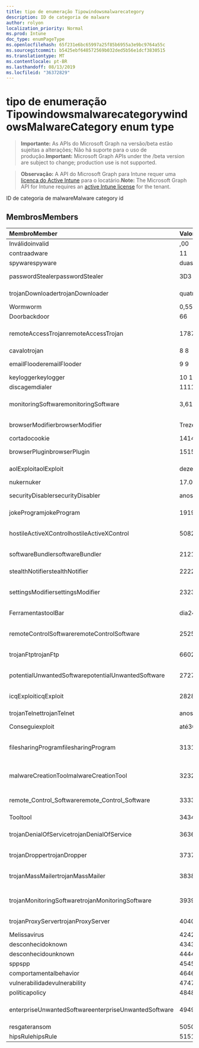```yaml
---
title: tipo de enumeração Tipowindowsmalwarecategory
description: ID de categoria de malware
author: rolyon
localization_priority: Normal
ms.prod: Intune
doc_type: enumPageType
ms.openlocfilehash: 65f231e6bc65997a25f85b6955a3e9bc9764a55c
ms.sourcegitcommit: b5425ebf648572569b032ded5b56e1dcf3830515
ms.translationtype: MT
ms.contentlocale: pt-BR
ms.lasthandoff: 08/13/2019
ms.locfileid: "36372829"
---
```

# <a name="windowsmalwarecategory-enum-type"></a><span data-ttu-id="eb75f-103">tipo de enumeração Tipowindowsmalwarecategory</span><span class="sxs-lookup"><span data-stu-id="eb75f-103">windowsMalwareCategory enum type</span></span>

> <span data-ttu-id="eb75f-104">**Importante:** As APIs do Microsoft Graph na versão/beta estão sujeitas a alterações; Não há suporte para o uso de produção.</span><span class="sxs-lookup"><span data-stu-id="eb75f-104">**Important:** Microsoft Graph APIs under the /beta version are subject to change; production use is not supported.</span></span>

> <span data-ttu-id="eb75f-105">**Observação:** A API do Microsoft Graph para Intune requer uma [licença do Active Intune](https://go.microsoft.com/fwlink/?linkid=839381) para o locatário.</span><span class="sxs-lookup"><span data-stu-id="eb75f-105">**Note:** The Microsoft Graph API for Intune requires an [active Intune license](https://go.microsoft.com/fwlink/?linkid=839381) for the tenant.</span></span>

<span data-ttu-id="eb75f-106">ID de categoria de malware</span><span class="sxs-lookup"><span data-stu-id="eb75f-106">Malware category id</span></span>

## <a name="members"></a><span data-ttu-id="eb75f-107">Membros</span><span class="sxs-lookup"><span data-stu-id="eb75f-107">Members</span></span>
|<span data-ttu-id="eb75f-108">Membro</span><span class="sxs-lookup"><span data-stu-id="eb75f-108">Member</span></span>|<span data-ttu-id="eb75f-109">Valor</span><span class="sxs-lookup"><span data-stu-id="eb75f-109">Value</span></span>|<span data-ttu-id="eb75f-110">Descrição</span><span class="sxs-lookup"><span data-stu-id="eb75f-110">Description</span></span>|
|:---|:---|:---|
|<span data-ttu-id="eb75f-111">Inválido</span><span class="sxs-lookup"><span data-stu-id="eb75f-111">invalid</span></span>|<span data-ttu-id="eb75f-112">,0</span><span class="sxs-lookup"><span data-stu-id="eb75f-112">0</span></span>|<span data-ttu-id="eb75f-113">Invalid</span><span class="sxs-lookup"><span data-stu-id="eb75f-113">Invalid</span></span>|
|<span data-ttu-id="eb75f-114">contra</span><span class="sxs-lookup"><span data-stu-id="eb75f-114">adware</span></span>|<span data-ttu-id="eb75f-115">1</span><span class="sxs-lookup"><span data-stu-id="eb75f-115">1</span></span>|<span data-ttu-id="eb75f-116">Contra</span><span class="sxs-lookup"><span data-stu-id="eb75f-116">Adware</span></span>|
|<span data-ttu-id="eb75f-117">spyware</span><span class="sxs-lookup"><span data-stu-id="eb75f-117">spyware</span></span>|<span data-ttu-id="eb75f-118">duas</span><span class="sxs-lookup"><span data-stu-id="eb75f-118">2</span></span>|<span data-ttu-id="eb75f-119">Spyware</span><span class="sxs-lookup"><span data-stu-id="eb75f-119">Spyware</span></span>|
|<span data-ttu-id="eb75f-120">passwordStealer</span><span class="sxs-lookup"><span data-stu-id="eb75f-120">passwordStealer</span></span>|<span data-ttu-id="eb75f-121">3D</span><span class="sxs-lookup"><span data-stu-id="eb75f-121">3</span></span>|<span data-ttu-id="eb75f-122">Roubo de senha</span><span class="sxs-lookup"><span data-stu-id="eb75f-122">Password stealer</span></span>|
|<span data-ttu-id="eb75f-123">trojanDownloader</span><span class="sxs-lookup"><span data-stu-id="eb75f-123">trojanDownloader</span></span>|<span data-ttu-id="eb75f-124">quatro</span><span class="sxs-lookup"><span data-stu-id="eb75f-124">4</span></span>|<span data-ttu-id="eb75f-125">Downloader de cavalos de Tróia</span><span class="sxs-lookup"><span data-stu-id="eb75f-125">Trojan downloader</span></span>|
|<span data-ttu-id="eb75f-126">Worm</span><span class="sxs-lookup"><span data-stu-id="eb75f-126">worm</span></span>|<span data-ttu-id="eb75f-127">0,5</span><span class="sxs-lookup"><span data-stu-id="eb75f-127">5</span></span>|<span data-ttu-id="eb75f-128">Worm</span><span class="sxs-lookup"><span data-stu-id="eb75f-128">Worm</span></span>|
|<span data-ttu-id="eb75f-129">Door</span><span class="sxs-lookup"><span data-stu-id="eb75f-129">backdoor</span></span>|<span data-ttu-id="eb75f-130">6</span><span class="sxs-lookup"><span data-stu-id="eb75f-130">6</span></span>|<span data-ttu-id="eb75f-131">Door</span><span class="sxs-lookup"><span data-stu-id="eb75f-131">Backdoor</span></span>|
|<span data-ttu-id="eb75f-132">remoteAccessTrojan</span><span class="sxs-lookup"><span data-stu-id="eb75f-132">remoteAccessTrojan</span></span>|<span data-ttu-id="eb75f-133">178</span><span class="sxs-lookup"><span data-stu-id="eb75f-133">7</span></span>|<span data-ttu-id="eb75f-134">Cavalo de Tróia de acesso remoto</span><span class="sxs-lookup"><span data-stu-id="eb75f-134">Remote access Trojan</span></span>|
|<span data-ttu-id="eb75f-135">cavalo</span><span class="sxs-lookup"><span data-stu-id="eb75f-135">trojan</span></span>|<span data-ttu-id="eb75f-136">8 </span><span class="sxs-lookup"><span data-stu-id="eb75f-136">8</span></span>|<span data-ttu-id="eb75f-137">Cavalo</span><span class="sxs-lookup"><span data-stu-id="eb75f-137">Trojan</span></span>|
|<span data-ttu-id="eb75f-138">emailFlooder</span><span class="sxs-lookup"><span data-stu-id="eb75f-138">emailFlooder</span></span>|<span data-ttu-id="eb75f-139">9 </span><span class="sxs-lookup"><span data-stu-id="eb75f-139">9</span></span>|<span data-ttu-id="eb75f-140">Inundador de email</span><span class="sxs-lookup"><span data-stu-id="eb75f-140">Email flooder</span></span>|
|<span data-ttu-id="eb75f-141">keylogger</span><span class="sxs-lookup"><span data-stu-id="eb75f-141">keylogger</span></span>|<span data-ttu-id="eb75f-142">10 </span><span class="sxs-lookup"><span data-stu-id="eb75f-142">10</span></span>|<span data-ttu-id="eb75f-143">Keylogger</span><span class="sxs-lookup"><span data-stu-id="eb75f-143">Keylogger</span></span>|
|<span data-ttu-id="eb75f-144">discagem</span><span class="sxs-lookup"><span data-stu-id="eb75f-144">dialer</span></span>|<span data-ttu-id="eb75f-145">11</span><span class="sxs-lookup"><span data-stu-id="eb75f-145">11</span></span>|<span data-ttu-id="eb75f-146">Discagem</span><span class="sxs-lookup"><span data-stu-id="eb75f-146">Dialer</span></span>|
|<span data-ttu-id="eb75f-147">monitoringSoftware</span><span class="sxs-lookup"><span data-stu-id="eb75f-147">monitoringSoftware</span></span>|<span data-ttu-id="eb75f-148">3,6</span><span class="sxs-lookup"><span data-stu-id="eb75f-148">12</span></span>|<span data-ttu-id="eb75f-149">Software de monitoramento</span><span class="sxs-lookup"><span data-stu-id="eb75f-149">Monitoring software</span></span>|
|<span data-ttu-id="eb75f-150">browserModifier</span><span class="sxs-lookup"><span data-stu-id="eb75f-150">browserModifier</span></span>|<span data-ttu-id="eb75f-151">Treze</span><span class="sxs-lookup"><span data-stu-id="eb75f-151">13</span></span>|<span data-ttu-id="eb75f-152">Modificador de navegador</span><span class="sxs-lookup"><span data-stu-id="eb75f-152">Browser modifier</span></span>|
|<span data-ttu-id="eb75f-153">cortado</span><span class="sxs-lookup"><span data-stu-id="eb75f-153">cookie</span></span>|<span data-ttu-id="eb75f-154">14</span><span class="sxs-lookup"><span data-stu-id="eb75f-154">14</span></span>|<span data-ttu-id="eb75f-155">Cookie</span><span class="sxs-lookup"><span data-stu-id="eb75f-155">Cookie</span></span>|
|<span data-ttu-id="eb75f-156">browserPlugin</span><span class="sxs-lookup"><span data-stu-id="eb75f-156">browserPlugin</span></span>|<span data-ttu-id="eb75f-157">15</span><span class="sxs-lookup"><span data-stu-id="eb75f-157">15</span></span>|<span data-ttu-id="eb75f-158">Plug-in do navegador</span><span class="sxs-lookup"><span data-stu-id="eb75f-158">Browser plugin</span></span>|
|<span data-ttu-id="eb75f-159">aolExploit</span><span class="sxs-lookup"><span data-stu-id="eb75f-159">aolExploit</span></span>|<span data-ttu-id="eb75f-160">dezesseis</span><span class="sxs-lookup"><span data-stu-id="eb75f-160">16</span></span>|<span data-ttu-id="eb75f-161">Exploração do AOL</span><span class="sxs-lookup"><span data-stu-id="eb75f-161">AOL exploit</span></span>|
|<span data-ttu-id="eb75f-162">nuker</span><span class="sxs-lookup"><span data-stu-id="eb75f-162">nuker</span></span>|<span data-ttu-id="eb75f-163">17.07.06</span><span class="sxs-lookup"><span data-stu-id="eb75f-163">17</span></span>|<span data-ttu-id="eb75f-164">Nuker</span><span class="sxs-lookup"><span data-stu-id="eb75f-164">Nuker</span></span>|
|<span data-ttu-id="eb75f-165">securityDisabler</span><span class="sxs-lookup"><span data-stu-id="eb75f-165">securityDisabler</span></span>|<span data-ttu-id="eb75f-166">anos</span><span class="sxs-lookup"><span data-stu-id="eb75f-166">18</span></span>|<span data-ttu-id="eb75f-167">Desabilitador de segurança</span><span class="sxs-lookup"><span data-stu-id="eb75f-167">Security disabler</span></span>|
|<span data-ttu-id="eb75f-168">jokeProgram</span><span class="sxs-lookup"><span data-stu-id="eb75f-168">jokeProgram</span></span>|<span data-ttu-id="eb75f-169">19</span><span class="sxs-lookup"><span data-stu-id="eb75f-169">19</span></span>|<span data-ttu-id="eb75f-170">Programa Joke</span><span class="sxs-lookup"><span data-stu-id="eb75f-170">Joke program</span></span>|
|<span data-ttu-id="eb75f-171">hostileActiveXControl</span><span class="sxs-lookup"><span data-stu-id="eb75f-171">hostileActiveXControl</span></span>|<span data-ttu-id="eb75f-172">508</span><span class="sxs-lookup"><span data-stu-id="eb75f-172">20</span></span>|<span data-ttu-id="eb75f-173">Controle ActiveX hostil</span><span class="sxs-lookup"><span data-stu-id="eb75f-173">Hostile ActiveX control</span></span>|
|<span data-ttu-id="eb75f-174">softwareBundler</span><span class="sxs-lookup"><span data-stu-id="eb75f-174">softwareBundler</span></span>|<span data-ttu-id="eb75f-175">21</span><span class="sxs-lookup"><span data-stu-id="eb75f-175">21</span></span>|<span data-ttu-id="eb75f-176">Pacote de software</span><span class="sxs-lookup"><span data-stu-id="eb75f-176">Software bundler</span></span>|
|<span data-ttu-id="eb75f-177">stealthNotifier</span><span class="sxs-lookup"><span data-stu-id="eb75f-177">stealthNotifier</span></span>|<span data-ttu-id="eb75f-178">22</span><span class="sxs-lookup"><span data-stu-id="eb75f-178">22</span></span>|<span data-ttu-id="eb75f-179">Modificador Stealth</span><span class="sxs-lookup"><span data-stu-id="eb75f-179">Stealth modifier</span></span>|
|<span data-ttu-id="eb75f-180">settingsModifier</span><span class="sxs-lookup"><span data-stu-id="eb75f-180">settingsModifier</span></span>|<span data-ttu-id="eb75f-181">23</span><span class="sxs-lookup"><span data-stu-id="eb75f-181">23</span></span>|<span data-ttu-id="eb75f-182">Modificador de configurações</span><span class="sxs-lookup"><span data-stu-id="eb75f-182">Settings modifier</span></span>|
|<span data-ttu-id="eb75f-183">Ferramentas</span><span class="sxs-lookup"><span data-stu-id="eb75f-183">toolBar</span></span>|<span data-ttu-id="eb75f-184">dia</span><span class="sxs-lookup"><span data-stu-id="eb75f-184">24</span></span>|<span data-ttu-id="eb75f-185">Barra de ferramentas</span><span class="sxs-lookup"><span data-stu-id="eb75f-185">Toolbar</span></span>|
|<span data-ttu-id="eb75f-186">remoteControlSoftware</span><span class="sxs-lookup"><span data-stu-id="eb75f-186">remoteControlSoftware</span></span>|<span data-ttu-id="eb75f-187">25</span><span class="sxs-lookup"><span data-stu-id="eb75f-187">25</span></span>|<span data-ttu-id="eb75f-188">Software de controle remoto</span><span class="sxs-lookup"><span data-stu-id="eb75f-188">Remote control software</span></span>|
|<span data-ttu-id="eb75f-189">trojanFtp</span><span class="sxs-lookup"><span data-stu-id="eb75f-189">trojanFtp</span></span>|<span data-ttu-id="eb75f-190">660</span><span class="sxs-lookup"><span data-stu-id="eb75f-190">26</span></span>|<span data-ttu-id="eb75f-191">FTP de cavalos de Tróia</span><span class="sxs-lookup"><span data-stu-id="eb75f-191">Trojan FTP</span></span>|
|<span data-ttu-id="eb75f-192">potentialUnwantedSoftware</span><span class="sxs-lookup"><span data-stu-id="eb75f-192">potentialUnwantedSoftware</span></span>|<span data-ttu-id="eb75f-193">27</span><span class="sxs-lookup"><span data-stu-id="eb75f-193">27</span></span>|<span data-ttu-id="eb75f-194">Possível software indesejado</span><span class="sxs-lookup"><span data-stu-id="eb75f-194">Potential unwanted software</span></span>|
|<span data-ttu-id="eb75f-195">icqExploit</span><span class="sxs-lookup"><span data-stu-id="eb75f-195">icqExploit</span></span>|<span data-ttu-id="eb75f-196">28</span><span class="sxs-lookup"><span data-stu-id="eb75f-196">28</span></span>|<span data-ttu-id="eb75f-197">Exploração do ICQ</span><span class="sxs-lookup"><span data-stu-id="eb75f-197">ICQ exploit</span></span>|
|<span data-ttu-id="eb75f-198">trojanTelnet</span><span class="sxs-lookup"><span data-stu-id="eb75f-198">trojanTelnet</span></span>|<span data-ttu-id="eb75f-199">anos</span><span class="sxs-lookup"><span data-stu-id="eb75f-199">29</span></span>|<span data-ttu-id="eb75f-200">Telnet de cavalos de Tróia</span><span class="sxs-lookup"><span data-stu-id="eb75f-200">Trojan telnet</span></span>|
|<span data-ttu-id="eb75f-201">Consegui</span><span class="sxs-lookup"><span data-stu-id="eb75f-201">exploit</span></span>|<span data-ttu-id="eb75f-202">até</span><span class="sxs-lookup"><span data-stu-id="eb75f-202">30</span></span>|<span data-ttu-id="eb75f-203">Consegui</span><span class="sxs-lookup"><span data-stu-id="eb75f-203">Exploit</span></span>|
|<span data-ttu-id="eb75f-204">filesharingProgram</span><span class="sxs-lookup"><span data-stu-id="eb75f-204">filesharingProgram</span></span>|<span data-ttu-id="eb75f-205">31</span><span class="sxs-lookup"><span data-stu-id="eb75f-205">31</span></span>|<span data-ttu-id="eb75f-206">Programa de compartilhamento de arquivos</span><span class="sxs-lookup"><span data-stu-id="eb75f-206">File sharing program</span></span>|
|<span data-ttu-id="eb75f-207">malwareCreationTool</span><span class="sxs-lookup"><span data-stu-id="eb75f-207">malwareCreationTool</span></span>|<span data-ttu-id="eb75f-208">32</span><span class="sxs-lookup"><span data-stu-id="eb75f-208">32</span></span>|<span data-ttu-id="eb75f-209">Ferramenta de criação de malware</span><span class="sxs-lookup"><span data-stu-id="eb75f-209">Malware creation tool</span></span>|
|<span data-ttu-id="eb75f-210">remote_Control_Software</span><span class="sxs-lookup"><span data-stu-id="eb75f-210">remote_Control_Software</span></span>|<span data-ttu-id="eb75f-211">33</span><span class="sxs-lookup"><span data-stu-id="eb75f-211">33</span></span>|<span data-ttu-id="eb75f-212">Software de controle remoto</span><span class="sxs-lookup"><span data-stu-id="eb75f-212">Remote control software</span></span>|
|<span data-ttu-id="eb75f-213">Tool</span><span class="sxs-lookup"><span data-stu-id="eb75f-213">tool</span></span>|<span data-ttu-id="eb75f-214">34</span><span class="sxs-lookup"><span data-stu-id="eb75f-214">34</span></span>|<span data-ttu-id="eb75f-215">Ferramenta</span><span class="sxs-lookup"><span data-stu-id="eb75f-215">Tool</span></span>|
|<span data-ttu-id="eb75f-216">trojanDenialOfService</span><span class="sxs-lookup"><span data-stu-id="eb75f-216">trojanDenialOfService</span></span>|<span data-ttu-id="eb75f-217">36</span><span class="sxs-lookup"><span data-stu-id="eb75f-217">36</span></span>|<span data-ttu-id="eb75f-218">Negação de serviço de cavalo de Tróia</span><span class="sxs-lookup"><span data-stu-id="eb75f-218">Trojan denial of service</span></span>|
|<span data-ttu-id="eb75f-219">trojanDropper</span><span class="sxs-lookup"><span data-stu-id="eb75f-219">trojanDropper</span></span>|<span data-ttu-id="eb75f-220">37</span><span class="sxs-lookup"><span data-stu-id="eb75f-220">37</span></span>|<span data-ttu-id="eb75f-221">Instalador do cavalo de Tróia</span><span class="sxs-lookup"><span data-stu-id="eb75f-221">Trojan dropper</span></span>|
|<span data-ttu-id="eb75f-222">trojanMassMailer</span><span class="sxs-lookup"><span data-stu-id="eb75f-222">trojanMassMailer</span></span>|<span data-ttu-id="eb75f-223">38</span><span class="sxs-lookup"><span data-stu-id="eb75f-223">38</span></span>|<span data-ttu-id="eb75f-224">Mensageiro de cavalos de Tróia em massa</span><span class="sxs-lookup"><span data-stu-id="eb75f-224">Trojan mass mailer</span></span>|
|<span data-ttu-id="eb75f-225">trojanMonitoringSoftware</span><span class="sxs-lookup"><span data-stu-id="eb75f-225">trojanMonitoringSoftware</span></span>|<span data-ttu-id="eb75f-226">39</span><span class="sxs-lookup"><span data-stu-id="eb75f-226">39</span></span>|<span data-ttu-id="eb75f-227">Software de monitoramento de cavalos de Tróia</span><span class="sxs-lookup"><span data-stu-id="eb75f-227">Trojan monitoring software</span></span>|
|<span data-ttu-id="eb75f-228">trojanProxyServer</span><span class="sxs-lookup"><span data-stu-id="eb75f-228">trojanProxyServer</span></span>|<span data-ttu-id="eb75f-229">40</span><span class="sxs-lookup"><span data-stu-id="eb75f-229">40</span></span>|<span data-ttu-id="eb75f-230">Servidor proxy de cavalos de Tróia</span><span class="sxs-lookup"><span data-stu-id="eb75f-230">Trojan proxy server</span></span>|
|<span data-ttu-id="eb75f-231">Melissa</span><span class="sxs-lookup"><span data-stu-id="eb75f-231">virus</span></span>|<span data-ttu-id="eb75f-232">42</span><span class="sxs-lookup"><span data-stu-id="eb75f-232">42</span></span>|<span data-ttu-id="eb75f-233">Melissa</span><span class="sxs-lookup"><span data-stu-id="eb75f-233">Virus</span></span>|
|<span data-ttu-id="eb75f-234">desconhecido</span><span class="sxs-lookup"><span data-stu-id="eb75f-234">known</span></span>|<span data-ttu-id="eb75f-235">43</span><span class="sxs-lookup"><span data-stu-id="eb75f-235">43</span></span>|<span data-ttu-id="eb75f-236">Desconhecido</span><span class="sxs-lookup"><span data-stu-id="eb75f-236">Known</span></span>|
|<span data-ttu-id="eb75f-237">desconhecido</span><span class="sxs-lookup"><span data-stu-id="eb75f-237">unknown</span></span>|<span data-ttu-id="eb75f-238">44</span><span class="sxs-lookup"><span data-stu-id="eb75f-238">44</span></span>|<span data-ttu-id="eb75f-239">Desconhecido</span><span class="sxs-lookup"><span data-stu-id="eb75f-239">Unknown</span></span>|
|<span data-ttu-id="eb75f-240">spp</span><span class="sxs-lookup"><span data-stu-id="eb75f-240">spp</span></span>|<span data-ttu-id="eb75f-241">45</span><span class="sxs-lookup"><span data-stu-id="eb75f-241">45</span></span>|<span data-ttu-id="eb75f-242">SPP</span><span class="sxs-lookup"><span data-stu-id="eb75f-242">SPP</span></span>|
|<span data-ttu-id="eb75f-243">comportamental</span><span class="sxs-lookup"><span data-stu-id="eb75f-243">behavior</span></span>|<span data-ttu-id="eb75f-244">46</span><span class="sxs-lookup"><span data-stu-id="eb75f-244">46</span></span>|<span data-ttu-id="eb75f-245">Comportamento</span><span class="sxs-lookup"><span data-stu-id="eb75f-245">Behavior</span></span>|
|<span data-ttu-id="eb75f-246">vulnerabilidade</span><span class="sxs-lookup"><span data-stu-id="eb75f-246">vulnerability</span></span>|<span data-ttu-id="eb75f-247">47</span><span class="sxs-lookup"><span data-stu-id="eb75f-247">47</span></span>|<span data-ttu-id="eb75f-248">Vulnerabilidade</span><span class="sxs-lookup"><span data-stu-id="eb75f-248">Vulnerability</span></span>|
|<span data-ttu-id="eb75f-249">política</span><span class="sxs-lookup"><span data-stu-id="eb75f-249">policy</span></span>|<span data-ttu-id="eb75f-250">48</span><span class="sxs-lookup"><span data-stu-id="eb75f-250">48</span></span>|<span data-ttu-id="eb75f-251">Política</span><span class="sxs-lookup"><span data-stu-id="eb75f-251">Policy</span></span>|
|<span data-ttu-id="eb75f-252">enterpriseUnwantedSoftware</span><span class="sxs-lookup"><span data-stu-id="eb75f-252">enterpriseUnwantedSoftware</span></span>|<span data-ttu-id="eb75f-253">49</span><span class="sxs-lookup"><span data-stu-id="eb75f-253">49</span></span>|<span data-ttu-id="eb75f-254">Software corporativo indesejado</span><span class="sxs-lookup"><span data-stu-id="eb75f-254">Enterprise Unwanted Software</span></span>|
|<span data-ttu-id="eb75f-255">resgate</span><span class="sxs-lookup"><span data-stu-id="eb75f-255">ransom</span></span>|<span data-ttu-id="eb75f-256">50</span><span class="sxs-lookup"><span data-stu-id="eb75f-256">50</span></span>|<span data-ttu-id="eb75f-257">Resgate</span><span class="sxs-lookup"><span data-stu-id="eb75f-257">Ransom</span></span>|
|<span data-ttu-id="eb75f-258">hipsRule</span><span class="sxs-lookup"><span data-stu-id="eb75f-258">hipsRule</span></span>|<span data-ttu-id="eb75f-259">51</span><span class="sxs-lookup"><span data-stu-id="eb75f-259">51</span></span>|<span data-ttu-id="eb75f-260">Regra HIPS</span><span class="sxs-lookup"><span data-stu-id="eb75f-260">HIPS Rule</span></span>|



